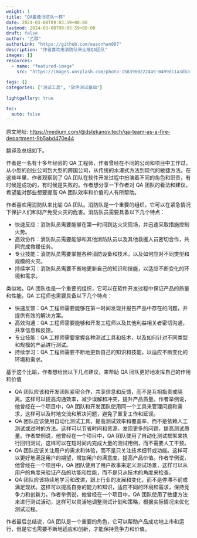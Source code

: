 ```yaml
---
weight: 1
title: "QA要像消防队一样"
date: 2024-03-08T09:03:59+08:00
lastmod: 2024-03-08T09:03:59+08:00
draft: false
author: "乙醇"
authorLink: "https://github.com/easonhan007"
description: "作者喜欢用消防队来比喻QA团队"
images: []
resources:
  - name: "featured-image"
    src: "https://images.unsplash.com/photo-1583960222449-0499d11a3dba?w=300"

tags: []
categories: ["测试工具", "软件测试基础"]

lightgallery: true

toc:
  auto: false
---
```


原文地址: https://medium.com/@dstekanov.tech/qa-team-as-a-fire-department-9b5abd470e44

翻译及总结如下。

作者是一名有十多年经验的 QA 工程师，作者曾经在不同的公司和项目中工作过，从小型的创业公司到大型的跨国公司，从传统的水瀑式方法到现代的敏捷方法。在这些年里，作者观察到了 QA 团队在软件开发过程中扮演着不同的角色和职责，有时候是成功的，有时候是失败的。作者想分享一下作者对 QA 团队的看法和建议，希望能对那些想要提高 QA 团队效率和价值的人有所帮助。

作者喜欢用消防队来比喻 QA 团队。消防队是一个重要的组织，它可以在紧急情况下保护人们和财产免受火灾的危害。消防队员需要具备以下几个特点：

- 快速反应：消防队员需要能够在第一时间到达火灾现场，并迅速采取措施控制火势。
- 高效协作：消防队员需要能够和其他消防队员以及其他救援人员密切合作，共同完成救援任务。
- 专业技能：消防队员需要掌握各种消防设备和技术，以及如何应对不同类型和规模的火灾。
- 持续学习：消防队员需要不断地更新自己的知识和技能，以适应不断变化的环境和需求。

类似地，QA 团队也是一个重要的组织，它可以在软件开发过程中保证产品的质量和性能。QA 工程师也需要具备以下几个特点：

- 快速反馈：QA 工程师需要能够在第一时间发现并报告产品中存在的问题，并提供有效的解决方案。
- 高效沟通：QA 工程师需要能够和开发工程师以及其他利益相关者密切沟通，共享信息和反馈。
- 专业技能：QA 工程师需要掌握各种测试工具和技术，以及如何针对不同类型和规模的产品进行测试。
- 持续学习：QA 工程师需要不断地更新自己的知识和技能，以适应不断变化的环境和需求。

基于这个比喻，作者想给出以下几点建议，来帮助 QA 团队更好地发挥自己的作用和价值

- QA 团队应该和开发团队紧密合作，共享信息和反馈，而不是互相指责或隔离。这样可以提高沟通效率，减少误解和冲突，提升产品质量。作者举例说，他曾经在一个项目中，QA 团队和开发团队使用同一个工具来管理问题和需求，这样可以及时地交流和解决问题，避免了重复工作和延误。
- QA 团队应该使用自动化测试工具，提高测试效率和覆盖率，而不是依赖人工测试或过时的方法。这样可以节省时间和资源，发现更多的问题，提高测试质量。作者举例说，他曾经在一个项目中，QA 团队使用了自动化测试框架来执行回归测试，这样可以在短时间内完成大量的测试用例，而不需要人工干预。
- QA 团队应该关注用户的需求和体验，而不是只关注技术细节或功能。这样可以更好地满足用户的期望，增加用户的满意度，提高产品价值。作者举例说，他曾经在一个项目中，QA 团队使用了用户故事来定义测试场景，这样可以从用户的角度来验证产品的功能和性能，而不是只从技术的角度来检查。
- QA 团队应该持续地学习和改进，跟上行业的发展和变化，而不是停滞不前或满足现状。这样可以提高自身的能力和知识，适应不同的环境和需求，保持竞争力和创新力。作者举例说，他曾经在一个项目中，QA 团队使用了敏捷方法来进行测试活动，这样可以灵活地调整测试计划和策略，根据实际情况来优化测试过程。

作者最后总结说，QA 团队是一个重要的角色，它可以帮助产品成功地上市和运行，但是它也需要不断地适应和创新，才能保持竞争力和价值。
